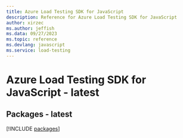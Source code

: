 ```yaml
---
title: Azure Load Testing SDK for JavaScript
description: Reference for Azure Load Testing SDK for JavaScript
author: xirzec
ms.author: jeffish
ms.data: 09/27/2023
ms.topic: reference
ms.devlang: javascript
ms.service: load-testing
---
```

# Azure Load Testing SDK for JavaScript - latest
## Packages - latest
[!INCLUDE [packages](load-testing-index.md)]